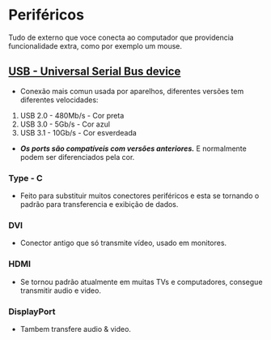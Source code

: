 # Periféricos    

Tudo de externo que voce conecta ao computador que providencia funcionalidade extra, como por exemplo um mouse.   

## [USB - Universal Serial Bus device](https://pt.wikipedia.org/wiki/USB)     

- Conexão mais comun usada por aparelhos, diferentes versões tem diferentes velocidades:    

1. USB 2.0 - 480Mb/s - Cor preta
2. USB 3.0 - 5Gb/s - Cor azul 
3. USB 3.1 - 10Gb/s - Cor esverdeada     

- ***Os ports são compatíveis com versões anteriores.*** E normalmente podem ser diferenciados pela cor.    

### Type - C   

- Feito para substituir muitos conectores periféricos e esta se tornando o padrão para transferencia e exibição de dados.  

### DVI  

- Conector antigo que só transmite vídeo, usado em monitores.  

### HDMI    

- Se tornou padrão atualmente em muitas TVs e computadores, consegue transmitir audio e video.

### DisplayPort   

- Tambem transfere audio & video.